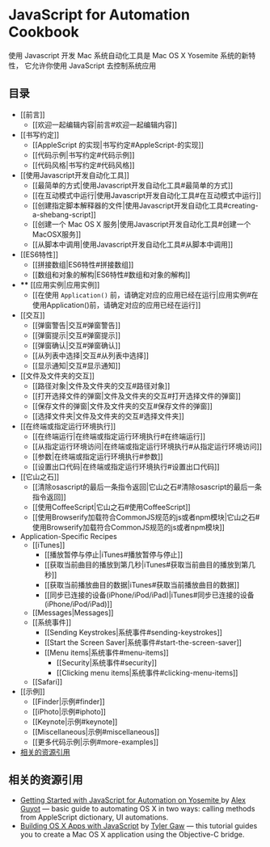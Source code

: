 JavaScript for Automation Cookbook
==================================

使用 Javascript 开发 Mac 系统自动化工具是 Mac OS X Yosemite 系统的新特性， 它允许你使用 JavaScript 去控制系统应用


目录
------------------

* [[前言]] <span data-toc-begin="前言"></span>
    * [[欢迎一起编辑内容|前言#欢迎一起编辑内容]]<span data-toc-end></span>
* [[书写约定]] <span data-toc-begin="书写约定"></span>
    * [[AppleScript 的实现|书写约定#AppleScript-的实现]]
    * [[代码示例|书写约定#代码示例]]
    * [[代码风格|书写约定#代码风格]]<span data-toc-end></span>
* [[使用Javascript开发自动化工具]] <span data-toc-begin="使用Javascript开发自动化工具"></span>
    * [[最简单的方式|使用Javascript开发自动化工具#最简单的方式]]
    * [[在互动模式中运行|使用Javascript开发自动化工具#在互动模式中运行]]
    * [[创建指定脚本解释器的文件|使用Javascript开发自动化工具#creating-a-shebang-script]]
    * [[创建一个 Mac OS X 服务|使用Javascript开发自动化工具#创建一个MacOSX服务]]
    * [[从脚本中调用|使用Javascript开发自动化工具#从脚本中调用]]<span data-toc-end></span>
* [[ES6特性]] <span data-toc-begin="ES6特性"></span>
    * [[拼接数组|ES6特性#拼接数组]]
    * [[数组和对象的解构|ES6特性#数组和对象的解构]]<span data-toc-end></span>
* __**__ [[应用实例|应用实例]] <span data-toc-begin="应用实例"></span><span data-toc-end></span>
    * [[在使用 `Application()` 前，请确定对应的应用已经在运行|应用实例#在使用Application()前，请确定对应的应用已经在运行]]<span data-toc-end></span>
* [[交互]] <span data-toc-begin="交互"></span>
    * [[弹窗警告|交互#弹窗警告]]
    * [[弹窗提示|交互#弹窗提示]]
    * [[弹窗确认|交互#弹窗确认]]
    * [[从列表中选择|交互#从列表中选择]]
    * [[显示通知|交互#显示通知]]<span data-toc-end></span>
* [[文件及文件夹的交互]] <span data-toc-begin="文件及文件夹的交互"></span>
    * [[路径对象|文件及文件夹的交互#路径对象]]
    * [[打开选择文件的弹窗|文件及文件夹的交互#打开选择文件的弹窗]]
    * [[保存文件的弹窗|文件及文件夹的交互#保存文件的弹窗]]
    * [[选择文件夹|文件及文件夹的交互#选择文件夹]]<span data-toc-end></span>
* [[在终端或指定运行环境执行]] <span data-toc-begin="在终端或指定运行环境执行"></span>
    * [[在终端运行|在终端或指定运行环境执行#在终端运行]]
    * [[从指定运行环境访问|在终端或指定运行环境执行#从指定运行环境访问]]
    * [[参数|在终端或指定运行环境执行#参数]]
    * [[设置出口代码|在终端或指定运行环境执行#设置出口代码]]<span data-toc-end></span>
* [[它山之石]]<span data-toc-begin="它山之石"></span>
    * [[清除osascript的最后一条指令返回|它山之石#清除osascript的最后一条指令返回]]
    * [[使用CoffeeScript|它山之石#使用CoffeeScript]]
    * [[使用Browserify加载符合CommonJS规范的js或者npm模块|它山之石#使用Browserify加载符合CommonJS规范的js或者npm模块]]<span data-toc-end></span>
* Application-Specific Recipes
  * [[iTunes]] <span data-toc-begin="iTunes"></span>
    * [[播放暂停与停止|iTunes#播放暂停与停止]]
    * [[获取当前曲目的播放到第几秒|iTunes#获取当前曲目的播放到第几秒]]
    * [[获取当前播放曲目的数据|iTunes#获取当前播放曲目的数据]]
    * [[同步已连接的设备(iPhone/iPod/iPad)|iTunes#同步已连接的设备(iPhone/iPod/iPad)]]<span data-toc-end></span>
  * [[Messages|Messages]] <span data-toc-begin="Messages"></span><span data-toc-end></span>
  * [[系统事件]] <span data-toc-begin="系统事件"></span>
    * [[Sending Keystrokes|系统事件#sending-keystrokes]]
    * [[Start the Screen Saver|系统事件#start-the-screen-saver]]
    * [[Menu items|系统事件#menu-items]]<span data-toc-begin="Menu items"></span>
      * [[Security|系统事件#security]]
      * [[Clicking menu items|系统事件#clicking-menu-items]]<span data-toc-end></span>
    <span data-toc-end></span>
  * [[Safari]] <span data-toc-begin="Safari"></span><span data-toc-end></span>
* [[示例]] <span data-toc-begin="示例"></span>
    * [[Finder|示例#finder]]
    * [[iPhoto|示例#iphoto]]
    * [[Keynote|示例#keynote]]
    * [[Miscellaneous|示例#miscellaneous]]
    * [[更多代码示例|示例#more-examples]]<span data-toc-end></span>
* [相关的资源引用](#related-resources)


相关的资源引用
-----------------

* [Getting Started with JavaScript for Automation on Yosemite ](http://www.macstories.net/tutorials/getting-started-with-javascript-for-automation-on-yosemite/) by [Alex Guyot](http://www.macstories.net/author/alexguyot/) &mdash; basic guide to automating OS X in two ways: calling methods from AppleScript dictionary, UI automations.
* [Building OS X Apps with JavaScript](http://tylergaw.com/articles/building-osx-apps-with-js) by [Tyler Gaw](http://tylergaw.com/) &mdash; this tutorial guides you to create a Mac OS X application using the Objective-C bridge.
